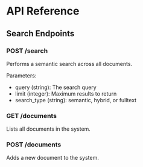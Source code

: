 # API Reference

## Search Endpoints

### POST /search
Performs a semantic search across all documents.

Parameters:
- query (string): The search query
- limit (integer): Maximum results to return
- search_type (string): semantic, hybrid, or fulltext

### GET /documents
Lists all documents in the system.

### POST /documents
Adds a new document to the system.
